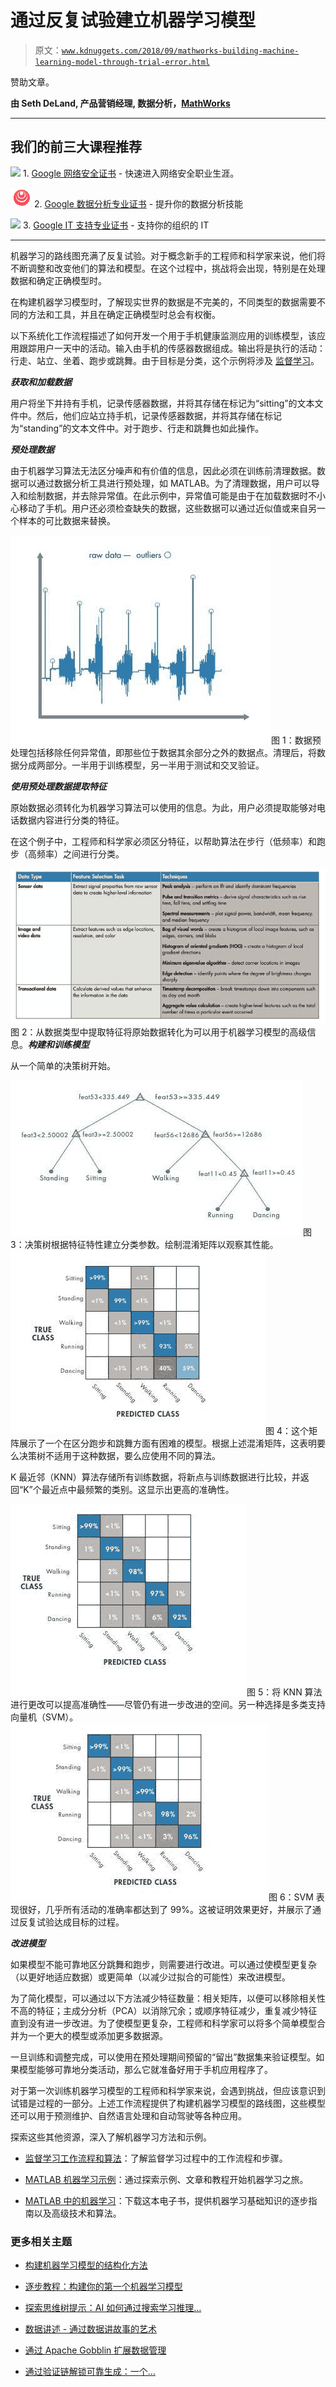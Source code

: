 # 通过反复试验建立机器学习模型

> 原文：[`www.kdnuggets.com/2018/09/mathworks-building-machine-learning-model-through-trial-error.html`](https://www.kdnuggets.com/2018/09/mathworks-building-machine-learning-model-through-trial-error.html)

赞助文章。

**由 Seth DeLand, 产品营销经理, 数据分析，[MathWorks](https://www.mathworks.com/)**

* * *

## 我们的前三大课程推荐

![](img/0244c01ba9267c002ef39d4907e0b8fb.png) 1\. [Google 网络安全证书](https://www.kdnuggets.com/google-cybersecurity) - 快速进入网络安全职业生涯。

![](img/e225c49c3c91745821c8c0368bf04711.png) 2\. [Google 数据分析专业证书](https://www.kdnuggets.com/google-data-analytics) - 提升你的数据分析技能

![](img/0244c01ba9267c002ef39d4907e0b8fb.png) 3\. [Google IT 支持专业证书](https://www.kdnuggets.com/google-itsupport) - 支持你的组织的 IT

* * *

机器学习的路线图充满了反复试验。对于概念新手的工程师和科学家来说，他们将不断调整和改变他们的算法和模型。在这个过程中，挑战将会出现，特别是在处理数据和确定正确模型时。

在构建机器学习模型时，了解现实世界的数据是不完美的，不同类型的数据需要不同的方法和工具，并且在确定正确模型时总会有权衡。

以下系统化工作流程描述了如何开发一个用于手机健康监测应用的训练模型，该应用跟踪用户一天中的活动。输入由手机的传感器数据组成。输出将是执行的活动：行走、站立、坐着、跑步或跳舞。由于目标是分类，这个示例将涉及 [监督学习](https://www.mathworks.com/help/stats/supervised-learning-machine-learning-workflow-and-algorithms.html?s_tid=srchtitle&s_eid=PEP_19715.html)。

***获取和加载数据***

用户将坐下并持有手机，记录传感器数据，并将其存储在标记为“sitting”的文本文件中。然后，他们应站立持手机，记录传感器数据，并将其存储在标记为“standing”的文本文件中。对于跑步、行走和跳舞也如此操作。

***预处理数据***

由于机器学习算法无法区分噪声和有价值的信息，因此必须在训练前清理数据。数据可以通过数据分析工具进行预处理，如 MATLAB。为了清理数据，用户可以导入和绘制数据，并去除异常值。在此示例中，异常值可能是由于在加载数据时不小心移动了手机。用户还必须检查缺失的数据，这些数据可以通过近似值或来自另一个样本的可比数据来替换。

![Mathworks Fig1](img/5412e05be0cfb9cf73c7aeabfd0d6bf3.png)图 1：数据预处理包括移除任何异常值，即那些位于数据其余部分之外的数据点。清理后，将数据分成两部分。一半用于训练模型，另一半用于测试和交叉验证。

***使用预处理数据提取特征***

原始数据必须转化为机器学习算法可以使用的信息。为此，用户必须提取能够对电话数据内容进行分类的特征。

在这个例子中，工程师和科学家必须区分特征，以帮助算法在步行（低频率）和跑步（高频率）之间进行分类。

![Mathworks Fig2](img/d7d2eb95bb67fd4fd60eef3d107fdf9a.png)图 2：从数据类型中提取特征将原始数据转化为可以用于机器学习模型的高级信息。***构建和训练模型***

从一个简单的决策树开始。

![Mathworks Fig3](img/dd0b209e38fbf7c5eace71dd640d736c.png)图 3：决策树根据特征特性建立分类参数。绘制混淆矩阵以观察其性能。![Mathworks Fig4](img/b1987f857860c2d794db7dac3cd8a0ee.png)图 4：这个矩阵展示了一个在区分跑步和跳舞方面有困难的模型。根据上述混淆矩阵，这表明要么决策树不适用于这种数据，要么应使用不同的算法。

K 最近邻（KNN）算法存储所有训练数据，将新点与训练数据进行比较，并返回“K”个最近点中最频繁的类别。这显示出更高的准确性。

![Mathworks Fig5](img/71f1cd732656883fdb0eb5049b5ed7c5.png)图 5：将 KNN 算法进行更改可以提高准确性——尽管仍有进一步改进的空间。另一种选择是多类支持向量机（SVM）。![Mathworks Fig6](img/3d6805c2088cd9a9ebdd6b190ad52d90.png)图 6：SVM 表现很好，几乎所有活动的准确率都达到了 99%。这被证明效果更好，并展示了通过反复试验达成目标的过程。

***改进模型***

如果模型不能可靠地区分跳舞和跑步，则需要进行改进。可以通过使模型更复杂（以更好地适应数据）或更简单（以减少过拟合的可能性）来改进模型。

为了简化模型，可以通过以下方法减少特征数量：相关矩阵，以便可以移除相关性不高的特征；主成分分析（PCA）以消除冗余；或顺序特征减少，重复减少特征直到没有进一步改进。为了使模型更复杂，工程师和科学家可以将多个简单模型合并为一个更大的模型或添加更多数据源。

一旦训练和调整完成，可以使用在预处理期间预留的“留出”数据集来验证模型。如果模型能够可靠地分类活动，那么它就准备好用于手机应用程序了。

对于第一次训练机器学习模型的工程师和科学家来说，会遇到挑战，但应该意识到试错是过程的一部分。上述工作流程提供了构建机器学习模型的路线图，这些模型还可以用于预测维护、自然语言处理和自动驾驶等各种应用。

探索这些其他资源，深入了解机器学习方法和示例。

+   [监督学习工作流程和算法](https://www.mathworks.com/help/stats/supervised-learning-machine-learning-workflow-and-algorithms.html?s_tid=srchtitle&s_eid=PEP_19715.html)：了解监督学习过程中的工作流程和步骤。

+   [MATLAB 机器学习示例](https://www.mathworks.com/solutions/machine-learning/getting-started.html&s_eid=PEP_19715.html)：通过探索示例、文章和教程开始机器学习之旅。

+   [MATLAB 中的机器学习](https://www.mathworks.com/campaigns/offers/machine-learning-with-matlab.html?s_iid=nd_bb15&s_eid=PEP_19715.html)：下载这本电子书，提供机器学习基础知识的逐步指南以及高级技术和算法。

### 更多相关主题

+   [构建机器学习模型的结构化方法](https://www.kdnuggets.com/2022/06/structured-approach-building-machine-learning-model.html)

+   [逐步教程：构建你的第一个机器学习模型](https://www.kdnuggets.com/step-by-step-tutorial-to-building-your-first-machine-learning-model)

+   [探索思维树提示：AI 如何通过搜索学习推理…](https://www.kdnuggets.com/2023/07/exploring-tree-of-thought-prompting-ai-learn-reason-through-search.html)

+   [数据讲述 - 通过数据讲故事的艺术](https://www.kdnuggets.com/2023/07/manning-data-storytelling-the-art-telling-stories-data.html)

+   [通过 Apache Gobblin 扩展数据管理](https://www.kdnuggets.com/2023/01/scaling-data-management-apache-gobblin.html)

+   [通过验证链解锁可靠生成：一个…](https://www.kdnuggets.com/unlocking-reliable-generations-through-chain-of-verification)
